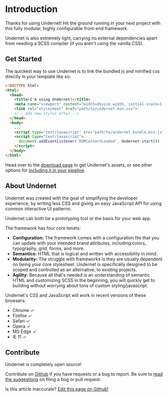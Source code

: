 # Introduction

Thanks for using Undernet! Hit the ground running in your next project with this fully modular, highly configurable front-end framework.

Undernet is also extremely light, carrying no external dependencies apart from needing a SCSS compiler (if you aren't using the vanilla CSS).

## Get Started

The quickest way to use Undernet is to link the bundled js and minified css directly in your template like so:

```html
<!DOCTYPE html>
<html>
  <head>
    <title>I'm using Undernet!</title>
    <meta name="viewport" content="width=device-width, initial-scale=1, shrink-to-fit=no">
    <link rel="stylesheet" href="path/to/undernet.min.css">
    <!-- Add new styles after -->
  </head>
  <body>
    ...
    <script type="text/javascript" src="path/to/undernet.bundle.min.js" async></script>
    <script type="text/javascript">
      document.addEventListener('DOMContentLoaded', Undernet.start())
    </script>
  </body>
</html>
```

Head over to the [download page](/docs/overview/download) to get Undernet's assets, or see other options for [including it in your pipeline](/docs/overview/build-tooling).

## About Undernet

Undernet was created with the goal of simplifying the developer experience, by writing less CSS and giving an easy JavaScript API for using common interactive UI patterns.

Undernet can both be a prototyping tool or the basis for your web app.

The framework has four core tenets:

- **Configuration:** The framework comes with a configuration file that you can update with your intended brand attributes, including colors, typography, grid, forms, and more.
- **Semantics:** HTML that is logical and written with accessibility in mind.
- **Modularity:** The struggle with frameworks is they are usually dependent on being your core stylesheet. Undernet is specifically designed to be scoped and controlled as an alternative, to existing projects.
- **Agility:** Because all that's needed is an understanding of semantic HTML and customizing SCSS in the beginning, you will quickly get to building without worrying about tons of custom styling/javascript.

Undernet's CSS and JavaScript will work in recent versions of these browsers:

- Chrome ✓
- Firefox ✓
- Safari ✓
- Opera ✓
- MS Edge ✓
- IE 11 ✓

## Contribute

Undernet is completely open source!

Contribute on [Github](https://www.github.com/geotrev/undernet/issues) if you have requests or a bug to report. Be sure to [read the suggestions](https://www.github.com/geotrev/undernet/master/CONTRIBUTING.md) on filing a bug or pull request.

<p class="has-right-text">Is this article inaccurate? <a href="https://www.github.com/geotrev/undernet/wiki/introduction">Edit this page on Github!</a></p>
